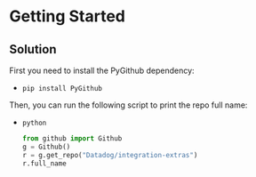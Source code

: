 # Getting Started

## Solution
First you need to install the PyGithub dependency:
- `pip install PyGithub`

Then, you can run the following script to print the repo full name:
- `python`
  ```python
  from github import Github
  g = Github()
  r = g.get_repo("Datadog/integration-extras")
  r.full_name
  ```
